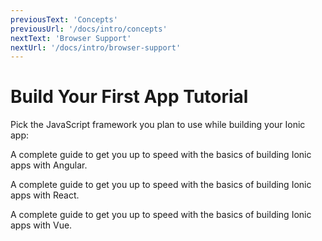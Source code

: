 ```yaml
---
previousText: 'Concepts'
previousUrl: '/docs/intro/concepts'
nextText: 'Browser Support'
nextUrl: '/docs/intro/browser-support'
---
```


# Build Your First App Tutorial

Pick the JavaScript framework you plan to use while building your Ionic app:

<docs-cards>
  <docs-card header="Start with Angular" href="/docs/angular/your-first-app" icon="/docs/assets/icons/logo-angular-icon.png">
    <p>A complete guide to get you up to speed with the basics of building Ionic apps with Angular.</p>
  </docs-card>

  <docs-card header="Start with React" href="/docs/react/your-first-app" icon="/docs/assets/icons/logo-react-icon.png">
    <p>A complete guide to get you up to speed with the basics of building Ionic apps with React.</p>
  </docs-card>

  <docs-card class="disabled" header="Start with Vue (soon)" href="" icon="/docs/assets/icons/logo-vue-icon.png">
    <p>A complete guide to get you up to speed with the basics of building Ionic apps with Vue.</p>
  </docs-card>
</docs-cards>